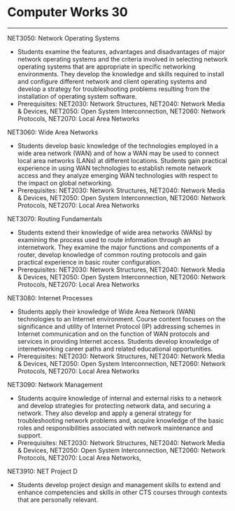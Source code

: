 # Computer Works 30

---

NET3050: Network Operating Systems

* Students examine the features, advantages and disadvantages of major network operating systems and the criteria involved in selecting network operating systems that are appropriate in specific networking environments. They develop the knowledge and skills required to install and configure different network and client operating systems and develop a strategy for troubleshooting problems resulting from the installation of operating system software.
* Prerequisites: NET2030: Network Structures, NET2040: Network Media & Devices, NET2050: Open System Interconnection, NET2060: Network Protocols, NET2070: Local Area Networks

NET3060: Wide Area Networks

* Students develop basic knowledge of the technologies employed in a wide area network (WAN) and of how a WAN may be used to connect local area networks (LANs) at different locations. Students gain practical experience in using WAN technologies to establish remote network access and they analyze emerging WAN technologies with respect to the impact on global networking.
* Prerequisites: NET2030: Network Structures, NET2040: Network Media & Devices, NET2050: Open System Interconnection, NET2060: Network Protocols, NET2070: Local Area Networks

NET3070: Routing Fundamentals

* Students extend their knowledge of wide area networks (WANs) by examining the process used to route information through an internetwork. They examine the major functions and components of a router, develop knowledge of common routing protocols and gain practical experience in basic router configuration.
* Prerequisites: NET2030: Network Structures, NET2040: Network Media & Devices, NET2050: Open System Interconnection, NET2060: Network Protocols, NET2070: Local Area Networks

NET3080: Internet Processes

* Students apply their knowledge of Wide Area Network (WAN) technologies to an Internet environment. Course content focuses on the significance and utility of Internet Protocol (IP) addressing schemes in Internet communication and on the function of WAN protocols and services in providing Internet access. Students develop knowledge of internetworking career paths and related educational opportunities.
* Prerequisites: NET2030: Network Structures, NET2040: Network Media & Devices, NET2050: Open System Interconnection, NET2060: Network Protocols, NET2070: Local Area Networks

NET3090: Network Management

* Students acquire knowledge of internal and external risks to a network and develop strategies for protecting network data, and securing a network. They also develop and apply a general strategy for troubleshooting network problems and,  acquire knowledge of the basic roles and responsibilities associated with network maintenance and support.
* Prerequisites: NET2030: Network Structures, NET2040: Network Media & Devices, NET2050: Open System Interconnection, NET2060: Network Protocols, NET2070: Local Area Networks,

NET3910: NET Project D

* Students develop project design and management skills to extend and enhance competencies and skills in other CTS courses through contexts that are personally relevant.
